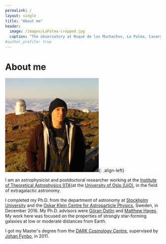 ```yaml
---
permalink: / 
layout: single
title: "About me"
header:
  image: /images/LaPalma-cropped.jpg
  caption: "The observatory at Roqué de los Muchachos, La Palma, Canary Islands"
#author_profile: true
---
```



# About me

![Me at the NOT](/images/MigVedNOT_crop.jpg "Me at the NOT, La Palma"){:
.align-left}

I am an astrophysicist and postdoctoral researcher working at the [Institute of Theoretical
Astrophysics (ITA)](http://www.astro.uio.no)at the [University
of Oslo (UiO)](http://www.uio.no), in the field of extragalactic astronomy.

I completed my Ph.D. from the department of astronomy at [Stockholm
University](http://www.astro.su.se) and the [Oskar Klein Centre for
Astroparticle Physics](http://okc.albanova.se), Sweden, in December 2016. My
Ph.D. advisors were [Göran Östlin](http://ttt.astro.su.se/~ostlin/) and
[Matthew Hayes](http://xayes.org/pub/). My work here was focused on the
properties of strongly star-forming galaxies at low or moderate distances from
Earth.

I got my Master's degree from the [DARK Cosmology
Centre](http://dark.nbi.ku.dk), supervised by [Johan
Fynbo](http://www.dark-cosmology.dk/~jfynbo/), in 2011.

